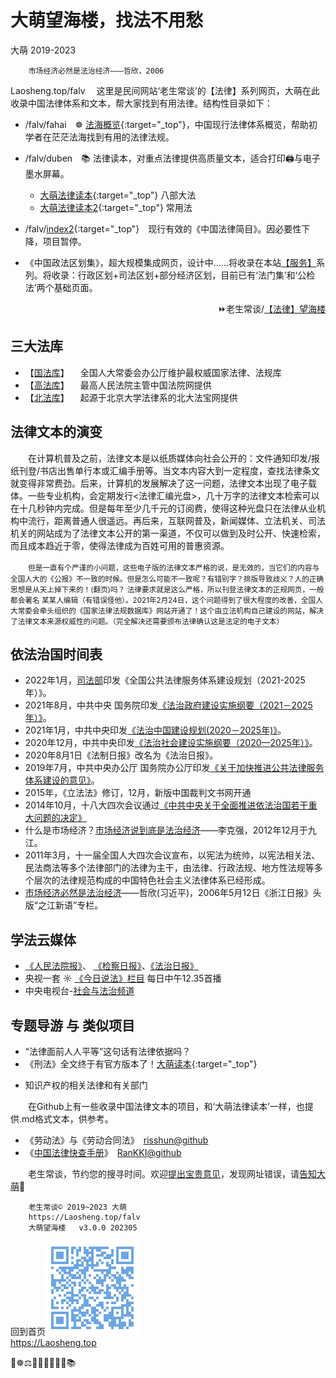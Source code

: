 大萌望海楼，找法不用愁
====================
大萌	2019-2023	<base target="_blank">

		市场经济必然是法治经济———哲欣，2006

Laosheng.top/falv	　这里是民间网站‘老生常谈’的【法律】系列网页，大萌在此收录中国法律体系和文本，帮大家找到有用法律。结构性目录如下：

+	/falv/fahai　☸️ [法海概览](fahai){:target="_top"}，中国现行法律体系概览，帮助初学者在茫茫法海找到有用的法律法规。
+	/falv/duben　📚 法律读本，对重点法律提供高质量文本，适合打印🖨与电子墨水屏幕。
	+ [大萌法律读本](duben){:target="_top"} 八部大法
	+ [大萌法律读本2](duben2){:target="_top"} 常用法
+	/falv/[index2](./index2){:target="_top"}　现行有效的《中国法律简目》。因必要性下降，项目暂停。

+	《中国政法区划集》，超大规模集成网页，设计中……将收录在本站[【服务】](../fuwu)系列。将收录：行政区划+司法区划+部分经济区划，目前已有‘法门集’和‘公检法’两个基础页面。

<div align="right">
⏩老生常谈/<a href="https://Laosheng.top/falv" target="_top">【法律】望海楼</a>
</div>

三大法库
--------

*	【[国法库](https://flk.npc.gov.cn/)】 　全国人大常委会办公厅维护最权威国家法律、法规库
*	【[高法库](https://www.chinacourt.org/law.shtml)】 　最高人民法院主管中国法院网提供
*	【[北法库](https://www.pkulaw.com/law)】 　起源于北京大学法律系的北大法宝网提供


法律文本的演变
-------------

　　在计算机普及之前，法律文本是以纸质媒体向社会公开的：文件通知印发/报纸刊登/书店出售单行本或汇编手册等。当文本内容大到一定程度，查找法律条文就变得非常费劲。后来，计算机的发展解决了这一问题，法律文本出现了电子载体。一些专业机构，会定期发行<法律汇编光盘>，几十万字的法律文本检索可以在十几秒钟内完成。但是每年至少几千元的订阅费，使得这种光盘只在法律从业机构中流行，距离普通人很遥远。再后来，互联网普及，新闻媒体、立法机关、司法机关的网站成为了法律文本公开的第一渠道，不仅可以做到及时公开、快速检索，而且成本趋近于零，使得法律成为百姓可用的普惠资源。

　　<small>但是一直有个严谨的小问题，这些电子版的法律文本严格的说，是无效的，当它们的内容与全国人大的《公报》不一致的时候。但是怎么可能不一致呢？有错别字？排版导致歧义？人的正确思想是从天上掉下来的！(翻页)吗？ 法律要求就是这么严格，所以刊登法律文本的正规网页，一般都会署名 某某人编辑（有错误怪他）。2021年2月24日，这个问题得到了很大程度的改善，全国人大常委会牵头组织的《国家法律法规数据库》网站开通了！这个由立法机构自己建设的网站，解决了法律文本来源权威性的问题。（完全解决还需要颁布法律确认这是法定的电子文本）</small>


依法治国时间表
-------------

-	2022年1月，[司法部](http://www.moj.gov.cn/pub/sfbgw/jgsz/jgszjgtj/ggflfwglj/ggflfwgljtjxw/202204/t20220407_452300.html)印发《全国公共法律服务体系建设规划（2021-2025年）》。
-	2021年8月，中共中央 国务院印发[《法治政府建设实施纲要（2021－2025年）》](http://www.gov.cn/zhengce/2021-08/11/content_5630802.htm)。
-	2021年1月，中共中央印发[《法治中国建设规划(2020－2025年)》](http://politics.people.com.cn/n1/2021/0111/c1001-31995033.html)。
-	2020年12月，中共中央印发[《法治社会建设实施纲要（2020—2025年）》](http://www.gov.cn/zhengce/2020-12/07/content_5567791.htm)。
-	2020年8月1日《法制日报》改名为《法治日报》。
-	2019年7月，中共中央办公厅 国务院办公厅印发[《关于加快推进公共法律服务体系建设的意见》](http://www.gov.cn/zhengce/2019-07/10/content_5408010.htm)。
-	2015年，《立法法》修订，12月，新版中国裁判文书网开通
-	2014年10月，十八大四次会议通过[《中共中央关于全面推进依法治国若干重大问题的决定》](http://cpc.people.com.cn/n/2014/1029/c64387-25927606.html)
-	什么是市场经济？[市场经济说到底是法治经济](http://finance.sina.com.cn/china/20121230/041914157371.shtml "时任副总理李克强在区域发展与改革座谈会上的发言")——李克强，2012年12月于九江。
-	2011年3月，十一届全国人大四次会议宣布，以宪法为统帅，以宪法相关法、民法商法等多个法律部门的法律为主干，由法律、行政法规、地方性法规等多个层次的法律规范构成的中国特色社会主义法律体系已经形成。
-	[市场经济必然是法治经济](http://zjrb.zjol.com.cn/html/2006-05/12/content_95276.htm "时任省委书记习近平发文")——哲欣(习近平)，2006年5月12日《浙江日报》头版“之江新语”专栏。


学法云媒体
---------

*	[《人民法院报》](http://rmfyb.chinacourt.org)、 [《检察日报》](http://newspaper.jcrb.com)、[《法治日报》](http://epaper.legaldaily.com.cn/fzrb/content/PaperIndex.htm "中央政法委机关报")
*	央视一套 ☼ [《今日说法》栏目](https://tv.cctv.com/lm/jrsf ) 每日中午12.35首播
*	中央电视台-[社会与法治频道](https://tv.cctv.com/live/cctv12)


专题导游 与 类似项目
------------------

+	“法律面前人人平等”这句话有法律依据吗？
+	《刑法》全文终于有官方版本了！[大萌读本](https://laosheng.top/falv/duben/2020-xingfa.txt){:target="_top"}
*	知识产权的相关法律和有关部门

　　在Github上有一些收录中国法律文本的项目，和‘大萌法律读本’一样，也提供.md格式文本，供参考。

*	《劳动法》与《劳动合同法》　[risshun@github](https://github.com/risshun/Chinese_Laws)
*	《[中国法律快查手册](https://lawrefbook.github.io/)》　[RanKKI@github](https://github.com/RanKKI/LawRefBook)


　　老生常谈，节约您的搜寻时间。欢迎[提出宝贵意见](https://laosheng.top/c/author)，发现网址错误，请[告知大萌](https://xoyondo.com/ap/HPr7pBG7mOPIUGZ)🙇


```
	老生常谈© 2019~2023 大萌
	https://Laosheng.top/falv
	大萌望海楼	v3.0.0 202305
```

回到首页<a href=".." title="返回老生常谈首页"><img src="../indexQR-Blue.png" /></a>  
https://Laosheng.top  
<!-- Global site tag (gtag.js) - Google Analytics -->
<script async src="https://www.googletagmanager.com/gtag/js?id=UA-179794713-1"></script>
<script>  window.dataLayer = window.dataLayer || [];
  function gtag(){dataLayer.push(arguments);}
  gtag('js', new Date());  gtag('config', 'UA-179794713-1');
</script>
📑☸️⚖️💎📕📘📗📙📖📚
